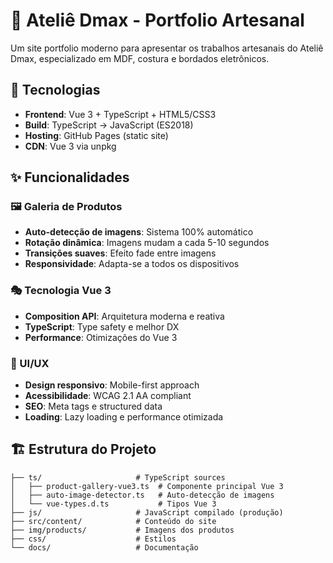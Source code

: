 # 🎨 Ateliê Dmax - Portfolio Artesanal

Um site portfolio moderno para apresentar os trabalhos artesanais do Ateliê Dmax, especializado em MDF, costura e bordados eletrônicos.

## 🚀 Tecnologias

- **Frontend**: Vue 3 + TypeScript + HTML5/CSS3
- **Build**: TypeScript → JavaScript (ES2018)
- **Hosting**: GitHub Pages (static site)
- **CDN**: Vue 3 via unpkg

## ✨ Funcionalidades

### 🖼️ Galeria de Produtos
- **Auto-detecção de imagens**: Sistema 100% automático
- **Rotação dinâmica**: Imagens mudam a cada 5-10 segundos
- **Transições suaves**: Efeito fade entre imagens
- **Responsividade**: Adapta-se a todos os dispositivos

### 🎭 Tecnologia Vue 3
- **Composition API**: Arquitetura moderna e reativa
- **TypeScript**: Type safety e melhor DX
- **Performance**: Otimizações do Vue 3

### 📱 UI/UX
- **Design responsivo**: Mobile-first approach
- **Acessibilidade**: WCAG 2.1 AA compliant
- **SEO**: Meta tags e structured data
- **Loading**: Lazy loading e performance otimizada

## 🏗️ Estrutura do Projeto

```
├── ts/                     # TypeScript sources
│   ├── product-gallery-vue3.ts  # Componente principal Vue 3
│   ├── auto-image-detector.ts   # Auto-detecção de imagens
│   └── vue-types.d.ts           # Tipos Vue 3
├── js/                     # JavaScript compilado (produção)
├── src/content/            # Conteúdo do site
├── img/products/           # Imagens dos produtos
├── css/                    # Estilos
└── docs/                   # Documentação

```